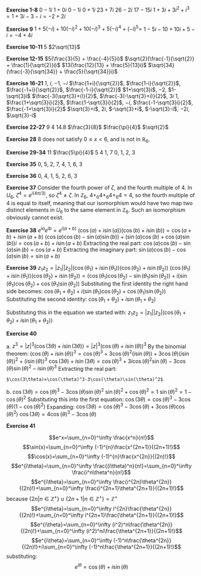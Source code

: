 **Exercise 1-8**
$0-1i$
$1+0i$
$0-1i$
$0+1i$
$23+7i$
$26-2i$
$17-15i$
$1+3i+3i^2+i^3 = 1+3i-3-i = -2+2i$

**Exercise 9**
$1+5(-i)+10(-i)^2+10(-i)^3+5(-i)^4+(-i)^5 =$
$1-5i-10+10i+5-i = -4+4i$

**Exercise 10-11**
$5$
$2\sqrt{13}$

**Exercise 12-15**
$5(\frac{3}{5} + \frac{-4}{5}i)$
$\sqrt{2}(\frac{-1}{\sqrt{2}} + \frac{1}{\sqrt{2}}i)$
$13(\frac{12}{13} + \frac{5}{13}i)$
$\sqrt{34}(\frac{-3}{\sqrt{34}} + \frac{5}{\sqrt{34}}i)$

**Exercise 16-21**
$1$, $i$, $-1$, $-i$
$\frac{1+i}{\sqrt{2}}$, $\frac{1-i}{\sqrt{2}}$, $\frac{-1+i}{\sqrt{2}}$, $\frac{-1-i}{\sqrt{2}}$
$1+\sqrt{3}i$, $-2$, $1-\sqrt{3}i$
$\frac{-3(\sqrt{3}+i)}{2}$, $\frac{-3(-\sqrt{3}+i)}{2}$, $3i$
$1$, $\frac{1+\sqrt{3}i}{2}$, $\frac{1-\sqrt{3}i}{2}$, $-i$, $\frac{-1-\sqrt{3}i}{2}$, $\frac{-1+\sqrt{3}i}{2}$
$\sqrt{3}+i$, $2i$, $-\sqrt{3}+i$, $-\sqrt{3}-i$, $-2i$, $\sqrt{3}-i$

**Exercise 22-27**
$9$
$4$
$14.8$
$\frac{3}{8}$
$\frac{\pi}{4}$
$\sqrt{2}$

**Exercise 28**
$8$ does not satisfy $0 \leq x \lt 6$, and is not in $\mathbb{R}_6$.

**Exercise 29-34**
$11$
$\frac{5\pi}{4}$
$5$
$4$
$1$, $7$
$0$, $1$, $2$, $3$

**Exercise 35**
0, 5, 2, 7, 4, 1, 6, 3

**Exercise 36**
0, 4, 1, 5, 2, 6, 3

**Exercise 37**
Consider the fourth power of $\zeta$, and the fourth multiple of $4$. In $U_6$, $\zeta^4 = e^{i(4\pi/3)}$, so $\zeta^4 \neq \zeta$. In $\mathbb{Z}_6$, $4 +_6 4 +_6 4 +_6 4 = 4$, so the fourth multiple of $4$ is equal to itself, meaning that our isomorphism would have two map two distinct elements in $U_6$ to the same element in $\mathbb{Z}_6$. Such an isomorphism obviously cannot exist.

**Exercise 38**
$e^{ia}e^{ib} = e^{i(a+b)}$
$(\cos(a) + i\sin(a))(\cos(b) + i\sin(b))= \cos(a+b) + i\sin(a+b)$
$(\cos(a)\cos(b) - \sin(a)\sin(b)) + (\sin(a)\cos(b) + \cos(a)\sin(b))i= \cos(a+b) + i\sin(a+b)$
Extracting the real part:
$\cos(a)\cos(b) - \sin(a)\sin(b) = \cos(a+b)$
Extracting the imaginary part:
$\sin(a)\cos(b) - \cos(a)\sin(b) = \sin(a+b)$

**Exercise 39**
$z_1z_2=|z_1||z_2|(\cos(\theta_1)+i\sin(\theta_1))(\cos(\theta_2)+i\sin(\theta_2))$
$(\cos(\theta_1)+i\sin(\theta_1))(\cos(\theta_2)+i\sin(\theta_2)) = (\cos(\theta_1)\cos(\theta_2)-\sin(\theta_1)\sin(\theta_2))+i(\sin(\theta_1)\cos(\theta_2)+\cos(\theta_1)\sin(\theta_2))$
Substituting the first identity the right hand side becomes:
$\cos(\theta_1+\theta_2)+i(\sin(\theta_1)\cos(\theta_2)+\cos(\theta_1)\sin(\theta_2))$
Substituting the second identity:
$\cos(\theta_1+\theta_2)+i\sin(\theta_1+\theta_2)$

Substituting this in the equation we started with:
$z_1z_2=|z_1||z_2|(\cos(\theta_1+\theta_2)+i\sin(\theta_1+\theta_2))$

**Exercise 40**

a.
	$z^3 = |z|^3(\cos(3\theta)+i\sin(3\theta)) = |z|^3(\cos(\theta)+i\sin(\theta))^3$
	By the binomial theorem:
	$(\cos(\theta)+i\sin(\theta))^3 = \cos(\theta)^3+3\cos(\theta)^2(i\sin(\theta))+3\cos(\theta)(i\sin(\theta))^2+(i\sin(\theta))^3$
	$\cos(3\theta)+i\sin(3\theta)=\cos(\theta)^3+3i\cos(\theta)^2\sin(\theta)-3\cos(\theta)\sin(\theta)^2-i\sin(\theta)^3$
	Extracting the real part:
	
	$\cos(3\theta)=\cos(\theta)^3-3\cos(\theta)\sin(\theta)^2$
b.
	$\cos(3\theta)=\cos(\theta)^3-3\cos(\theta)\sin(\theta)^2$
	$\sin(\theta)^2+\cos(\theta)^2=1$
	$\sin(\theta)^2=1-\cos(\theta)^2$
	Substituting this into the first equation:
	$\cos(3\theta)=\cos(\theta)^3-3\cos(\theta)(1-\cos(\theta)^2)$
	Expanding:
	$\cos(3\theta)=\cos(\theta)^3-3\cos(\theta)+3\cos(\theta)\cos(\theta)^2)$
	$\cos(3\theta)=4\cos(\theta)^3-3\cos(\theta)$

**Exercise 41**

$$e^x=\sum_{n=0}^\infty \frac{x^n}{n!}$$
$$\sin(x)=\sum_{n=0}^\infty (-1)^{n}\frac{x^{2n+1}}{(2n+1)!}$$
$$\cos(x)=\sum_{n=0}^\infty (-1)^{n}\frac{x^{2n}}{(2n)!}$$
$$e^{i\theta}=\sum_{n=0}^\infty \frac{(i\theta)^n}{n!}=\sum_{n=0}^\infty \frac{i^n\theta^n}{n!}$$
$$e^{i\theta}=\sum_{n=0}^\infty \frac{i^{2n}\theta^{2n}}{(2n)!}+\sum_{n=0}^\infty \frac{i^{2n+1}\theta^{2n+1}}{(2n+1)!}$$
because $\{2n | n\in\mathbb{Z}^+\}\cup\{2n+1 | n\in\mathbb{Z}^+\}=\mathbb{Z}^+$
$$e^{i\theta}=\sum_{n=0}^\infty i^{2n}\frac{\theta^{2n}}{(2n)!}+\sum_{n=0}^\infty i^{2n+1}\frac{\theta^{2n+1}}{(2n+1)!}$$
$$e^{i\theta}=\sum_{n=0}^\infty (i^2)^n\frac{\theta^{2n}}{(2n)!}+\sum_{n=0}^\infty (i^2)^ni\frac{\theta^{2n+1}}{(2n+1)!}$$
$$e^{i\theta}=\sum_{n=0}^\infty (-1)^n\frac{\theta^{2n}}{(2n)!}+i\sum_{n=0}^\infty (-1)^n\frac{\theta^{2n+1}}{(2n+1)!}$$
substituting:
$$e^{i\theta}=\cos(\theta)+i\sin(\theta)$$
